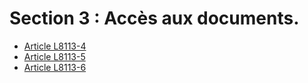 # Section 3 : Accès aux documents.

* [Article L8113-4](./LEGIARTI000006904796.md)
* [Article L8113-5](./LEGIARTI000006904797.md)
* [Article L8113-6](./LEGIARTI000006904798.md)
